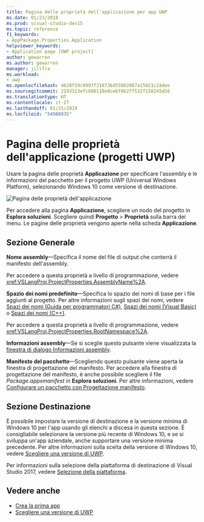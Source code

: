 ```yaml
---
title: Pagina delle proprietà dell'applicazione per app UWP
ms.date: 01/23/2018
ms.prod: visual-studio-dev15
ms.topic: reference
f1_keywords:
- AppPackage.Properties.Application
helpviewer_keywords:
- Application page [UWP project]
author: gewarren
ms.author: gewarren
manager: jillfra
ms.workload:
- uwp
ms.openlocfilehash: 4620f59c8997f310736d55082087a15921c24dee
ms.sourcegitcommit: 2193323efc608118e0ce6f6b2ff532f158245d56
ms.translationtype: HT
ms.contentlocale: it-IT
ms.lasthandoff: 01/25/2019
ms.locfileid: "54988935"
---
```

# <a name="application-property-page-uwp-projects"></a>Pagina delle proprietà dell'applicazione (progetti UWP)

Usare la pagina delle proprietà **Applicazione** per specificare l'assembly e le informazioni del pacchetto per il progetto UWP (Universal Windows Platform), selezionando Windows 10 come versione di destinazione.

![Pagina delle proprietà dell'applicazione](media/application-page-uwp.png)

Per accedere alla pagina **Applicazione**, scegliere un nodo del progetto in **Esplora soluzioni**. Scegliere quindi **Progetto** > **Proprietà** sulla barra dei menu. Le pagine delle proprietà vengono aperte nella scheda **Applicazione**.

## <a name="general-section"></a>Sezione Generale

**Nome assembly**&mdash;Specifica il nome del file di output che conterrà il manifesto dell'assembly.

Per accedere a questa proprietà a livello di programmazione, vedere <xref:VSLangProj.ProjectProperties.AssemblyName%2A>.

**Spazio dei nomi predefinito**&mdash;Specifica lo spazio dei nomi di base per i file aggiunti al progetto. Per altre informazioni sugli spazi dei nomi, vedere [Spazi dei nomi (Guida per programmatori C#)](/dotnet/csharp/programming-guide/namespaces/), [Spazi dei nomi (Visual Basic)](/dotnet/visual-basic/programming-guide/program-structure/namespaces) o [Spazi dei nomi (C++)](/cpp/cpp/namespaces-cpp).

Per accedere a questa proprietà a livello di programmazione, vedere <xref:VSLangProj.ProjectProperties.RootNamespace%2A>.

**Informazioni assembly**&mdash;Se si sceglie questo pulsante viene visualizzata la [finestra di dialogo Informazioni assembly](../../ide/reference/assembly-information-dialog-box.md).

**Manifesto del pacchetto**&mdash;Scegliendo questo pulsante viene aperta la finestra di progettazione del manifesto. Per accedere alla finestra di progettazione del manifesto, è anche possibile scegliere il file _Package.appxmanifest_ in **Esplora soluzioni**. Per altre informazioni, vedere [Configurare un pacchetto con Progettazione manifesto](/windows/uwp/packaging/packaging-uwp-apps#configure-an-app-package).

## <a name="targeting-section"></a>Sezione Destinazione

È possibile impostare la versione di destinazione e la versione minima di Windows 10 per l'app usando gli elenchi a discesa in questa sezione. È consigliabile selezionare la versione più recente di Windows 10, e se si sviluppa un'app aziendale, anche supportare una versione minima precedente. Per altre informazioni sulla scelta della versione di Windows 10, vedere [Scegliere una versione di UWP](/windows/uwp/updates-and-versions/choose-a-uwp-version).

Per informazioni sulla selezione della piattaforma di destinazione di Visual Studio 2017, vedere [Selezione della piattaforma](/visualstudio/productinfo/vs2017-compatibility-vs#platform-targeting).

## <a name="see-also"></a>Vedere anche

- [Crea la prima app](/windows/uwp/get-started/your-first-app)
- [Scegliere una versione di UWP](/windows/uwp/updates-and-versions/choose-a-uwp-version)